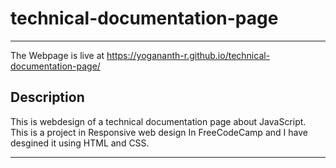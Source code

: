 # technical-documentation-page
---
The Webpage is live at https://yogananth-r.github.io/technical-documentation-page/ <br>
<h2>Description</h2>
This is webdesign of a technical documentation page about JavaScript. <br> This is a project in Responsive web design In FreeCodeCamp and I have desgined it using HTML and CSS.
<hr>
